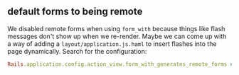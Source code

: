 ## default forms to being remote

We disabled remote forms when using `form_with` because things like flash
messages don't show up when we re-render. Maybe we can come up with a way of
adding a `layout/application.js.haml` to insert flashes into the page
dynamically. Search for the configuration:

```rb
Rails.application.config.action_view.form_with_generates_remote_forms = false
```

